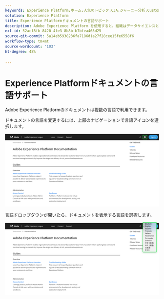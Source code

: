 ```yaml
---
keywords: Experience Platform;ホーム;人気のトピック;CJA;ジャーニー分析;Customer Journey Analytics;キャンペーンオーケストレーション;オーケストレーション;カスタマージャーニー;ジャーニー;ジャーニーオーケストレーション;機能;地域
solution: Experience Platform
title: Experience Platformドキュメントの言語サポート
description: Adobe Experience Platform を使用すると、組織はデータサイエンスと機械学習を適用する前に顧客データを一元化および標準化して、パーソナライズされた豊かなエクスペリエンスの設計と配信を劇的に改善することができます。
exl-id: 52acf8fb-8420-4fe3-8b8b-b7bfea465d25
source-git-commit: 5a14eb5938236fa7186d1a27f28cee15fe6558f6
workflow-type: tm+mt
source-wordcount: '103'
ht-degree: 48%

---
```


# Experience Platformドキュメントの言語サポート

Adobe Experience Platformのドキュメントは複数の言語で利用できます。

ドキュメントの言語を変更するには、上部のナビゲーションで言語アイコンを選択します。

![](../images/overview/documentation-language.png)

言語ドロップダウンが開いたら、ドキュメントを表示する言語を選択します。

![](../images/overview/documentation-language-select.png)
